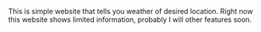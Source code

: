 This is simple website that tells you weather of desired location.
Right now this website shows limited information, probably I will other features soon.
